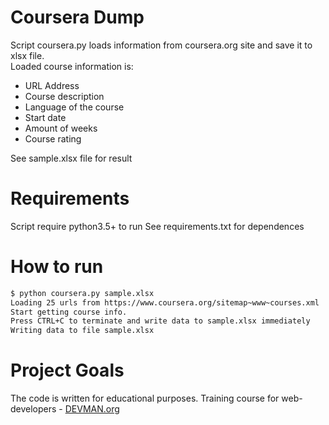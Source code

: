 # Coursera Dump

Script coursera.py loads information from coursera.org site and save it to xlsx file.  
Loaded course information is:
* URL Address
* Course description
* Language of the course
* Start date
* Amount of weeks
* Course rating

See sample.xlsx file for result 

# Requirements

Script require python3.5+ to run
See requirements.txt for dependences

# How to run
```bash
$ python coursera.py sample.xlsx
Loading 25 urls from https://www.coursera.org/sitemap~www~courses.xml
Start getting course info.
Press CTRL+C to terminate and write data to sample.xlsx immediately
Writing data to file sample.xlsx
```
# Project Goals

The code is written for educational purposes. Training course for web-developers - [DEVMAN.org](https://devman.org)
